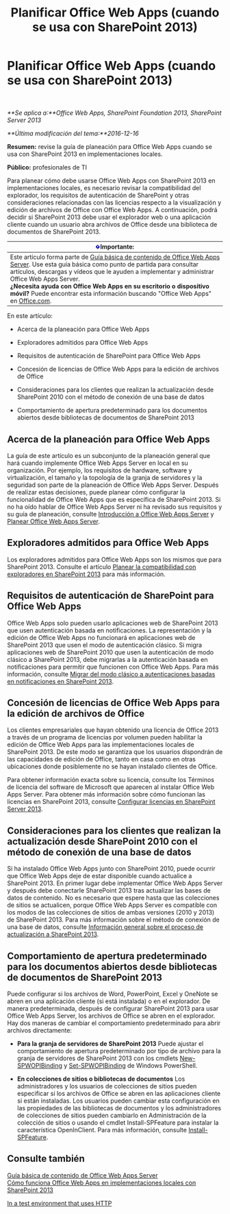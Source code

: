﻿---
title: Planificar Office Web Apps (cuando se usa con SharePoint 2013)
TOCTitle: Planificar Office Web Apps
ms:assetid: 3bd0a617-5f12-4a7e-bb75-b15c86c7e504
ms:mtpsurl: https://technet.microsoft.com/es-es/library/Ff431682(v=office.15)
ms:contentKeyID: 48793522
ms.date: 12/18/2017
mtps_version: v=office.15
ms.translationtype: HT
---

# Planificar Office Web Apps (cuando se usa con SharePoint 2013)

 

_**Se aplica a:**Office Web Apps, SharePoint Foundation 2013, SharePoint Server 2013_

_**Última modificación del tema:**2016-12-16_

**Resumen:** revise la guía de planeación para Office Web Apps cuando se usa con SharePoint 2013 en implementaciones locales.

**Público:** profesionales de TI

Para planear cómo debe usarse Office Web Apps con SharePoint 2013 en implementaciones locales, es necesario revisar la compatibilidad del explorador, los requisitos de autenticación de SharePoint y otras consideraciones relacionadas con las licencias respecto a la visualización y edición de archivos de Office con Office Web Apps. A continuación, podrá decidir si SharePoint 2013 debe usar el explorador web o una aplicación cliente cuando un usuario abra archivos de Office desde una biblioteca de documentos de SharePoint 2013.

<table>
<thead>
<tr class="header">
<th><img src="images/JJ219448.important(Office.15).gif" title="Importante" alt="Importante" /><strong>Importante:</strong></th>
</tr>
</thead>
<tbody>
<tr class="odd">
<td>Este artículo forma parte de <a href="content-roadmap-for-office-web-apps-server.md">Guía básica de contenido de Office Web Apps Server</a>. Use esta guía básica como punto de partida para consultar artículos, descargas y vídeos que le ayuden a implementar y administrar Office Web Apps Server.<br />
<strong>¿Necesita ayuda con Office Web Apps en su escritorio o dispositivo móvil?</strong> Puede encontrar esta información buscando &quot;Office Web Apps&quot; en <a href="http://go.microsoft.com/fwlink/p/?linkid=324961">Office.com</a>.</td>
</tr>
</tbody>
</table>


En este artículo:

  - Acerca de la planeación para Office Web Apps

  - Exploradores admitidos para Office Web Apps

  - Requisitos de autenticación de SharePoint para Office Web Apps

  - Concesión de licencias de Office Web Apps para la edición de archivos de Office

  - Consideraciones para los clientes que realizan la actualización desde SharePoint 2010 con el método de conexión de una base de datos

  - Comportamiento de apertura predeterminado para los documentos abiertos desde bibliotecas de documentos de SharePoint 2013

## Acerca de la planeación para Office Web Apps

La guía de este artículo es un subconjunto de la planeación general que hará cuando implemente Office Web Apps Server en local en su organización. Por ejemplo, los requisitos de hardware, software y virtualización, el tamaño y la topología de la granja de servidores y la seguridad son parte de la planeación de Office Web Apps Server. Después de realizar estas decisiones, puede planear cómo configurar la funcionalidad de Office Web Apps que es específica de SharePoint 2013. Si no ha oído hablar de Office Web Apps Server ni ha revisado sus requisitos y su guía de planeación, consulte [Introducción a Office Web Apps Server](office-web-apps-server-overview.md) y [Planear Office Web Apps Server](plan-office-web-apps-server.md).

## Exploradores admitidos para Office Web Apps

Los exploradores admitidos para Office Web Apps son los mismos que para SharePoint 2013. Consulte el artículo [Planear la compatibilidad con exploradores en SharePoint 2013](https://technet.microsoft.com/es-es/library/cc263526\(v=office.15\)) para más información.

## Requisitos de autenticación de SharePoint para Office Web Apps

Office Web Apps solo pueden usarlo aplicaciones web de SharePoint 2013 que usen autenticación basada en notificaciones. La representación y la edición de Office Web Apps no funcionará en aplicaciones web de SharePoint 2013 que usen el modo de autenticación clásico. Si migra aplicaciones web de SharePoint 2010 que usen la autenticación de modo clásico a SharePoint 2013, debe migrarlas a la autenticación basada en notificaciones para permitir que funcionen con Office Web Apps. Para más información, consulte [Migrar del modo clásico a autenticaciones basadas en notificaciones en SharePoint 2013](https://technet.microsoft.com/es-es/library/gg251985\(v=office.15\)).

## Concesión de licencias de Office Web Apps para la edición de archivos de Office

Los clientes empresariales que hayan obtenido una licencia de Office 2013 a través de un programa de licencias por volumen pueden habilitar la edición de Office Web Apps para las implementaciones locales de SharePoint 2013. De este modo se garantiza que los usuarios dispondrán de las capacidades de edición de Office, tanto en casa como en otras ubicaciones donde posiblemente no se hayan instalado clientes de Office.

Para obtener información exacta sobre su licencia, consulte los Términos de licencia del software de Microsoft que aparecen al instalar Office Web Apps Server. Para obtener más información sobre cómo funcionan las licencias en SharePoint 2013, consulte [Configurar licencias en SharePoint Server 2013](https://technet.microsoft.com/es-es/library/jj219627\(v=office.15\)).

## Consideraciones para los clientes que realizan la actualización desde SharePoint 2010 con el método de conexión de una base de datos

Si ha instalado Office Web Apps junto con SharePoint 2010, puede ocurrir que Office Web Apps deje de estar disponible cuando actualice a SharePoint 2013. En primer lugar debe implementar Office Web Apps Server y después debe conectarle SharePoint 2013 tras actualizar las bases de datos de contenido. No es necesario que espere hasta que las colecciones de sitios se actualicen, porque Office Web Apps Server es compatible con los modos de las colecciones de sitios de ambas versiones (2010 y 2013) de SharePoint 2013. Para más información sobre el método de conexión de una base de datos, consulte [Información general sobre el proceso de actualización a SharePoint 2013](https://technet.microsoft.com/es-es/library/cc262483\(v=office.15\)).

## Comportamiento de apertura predeterminado para los documentos abiertos desde bibliotecas de documentos de SharePoint 2013

Puede configurar si los archivos de Word, PowerPoint, Excel y OneNote se abren en una aplicación cliente (si está instalada) o en el explorador. De manera predeterminada, después de configurar SharePoint 2013 para usar Office Web Apps Server, los archivos de Office se abren en el explorador. Hay dos maneras de cambiar el comportamiento predeterminado para abrir archivos directamente:

  - **Para la granja de servidores de SharePoint 2013** Puede ajustar el comportamiento de apertura predeterminado por tipo de archivo para la granja de servidores de SharePoint 2013 con los cmdlets [New-SPWOPIBinding](new-spwopibinding.md) y [Set-SPWOPIBinding](set-spwopibinding.md) de Windows PowerShell.

  - **En colecciones de sitios o bibliotecas de documentos** Los administradores y los usuarios de colecciones de sitios pueden especificar si los archivos de Office se abren en las aplicaciones cliente si están instaladas. Los usuarios pueden cambiar esta configuración en las propiedades de las bibliotecas de documentos y los administradores de colecciones de sitios pueden cambiarlo en Administración de la colección de sitios o usando el cmdlet Install-SPFeature para instalar la característica OpenInClient. Para más información, consulte [Install-SPFeature](https://technet.microsoft.com/es-es/library/ff607825\(v=office.15\)).

## Consulte también


[Guía básica de contenido de Office Web Apps Server](content-roadmap-for-office-web-apps-server.md)  
[Cómo funciona Office Web Apps en implementaciones locales con SharePoint 2013](how-office-web-apps-work-on-premises-with-sharepoint-2013.md)  


[In a test environment that uses HTTP](configure-office-web-apps-for-sharepoint-2013.md)  
  

[](how-office-web-apps-work-on-premises-with-sharepoint-2013.md)

